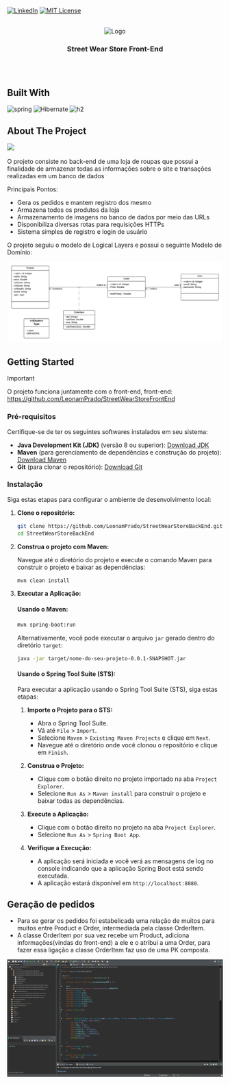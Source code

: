 

[![LinkedIn][linkedin-shield]][linkedin-url]
[![MIT License][license-shield]][license-url]
<br />
<br />
<div align="center">
    <img src="https://cdn.jsdelivr.net/gh/devicons/devicon@latest/icons/spring/spring-original-wordmark.svg"  alt="Logo" width="120" height="120" >
  <h3 align="center">Street Wear Store Front-End</h3>
</div>
<br />
<br />




## Built With
![spring]
![Hibernate]
![h2]



<!-- ABOUT THE PROJECT -->
## About The Project
<img src="/images/ReadME/inicialGif.gif">
<!--GIF INICIAL-->

<!--RESUMO DO PROJETO-->
O projeto consiste no back-end de uma loja de roupas que possui a finalidade de armazenar todas as informações sobre o site e transações realizadas em um banco de dados
<!--Principais pontos do projeto-->
Principais Pontos:

* Gera os pedidos e mantem registro dos mesmo
* Armazena todos os produtos da loja
* Armazenamento de imagens no banco de dados por meio das URLs
* Disponibiliza diversas rotas para requisições HTTPs
* Sistema simples de registro e login de usuário

O projeto seguiu o modelo de Logical Layers e possui o seguinte Modelo de Domínio:

<img src="/images/ReadME/StreetWearStore UML.png">

<!-- GETTING STARTED TUTORIAL -->
## Getting Started

<!--Falar do backend-->
> [!IMPORTANT]  
> O projeto funciona juntamente com o front-end, front-end: https://github.com/LeonamPrado/StreetWearStoreFrontEnd

### Pré-requisitos

Certifique-se de ter os seguintes softwares instalados em seu sistema:

- **Java Development Kit (JDK)** (versão 8 ou superior): [Download JDK](https://www.oracle.com/java/technologies/javase-jdk11-downloads.html)
- **Maven** (para gerenciamento de dependências e construção do projeto): [Download Maven](https://maven.apache.org/download.cgi)
- **Git** (para clonar o repositório): [Download Git](https://git-scm.com/downloads)

### Instalação

Siga estas etapas para configurar o ambiente de desenvolvimento local:

1. **Clone o repositório:**

    ```sh
    git clone https://github.com/LeonamPrado/StreetWearStoreBackEnd.git
    cd StreetWearStoreBackEnd
    ```

2. **Construa o projeto com Maven:**

    Navegue até o diretório do projeto e execute o comando Maven para construir o projeto e baixar as dependências:

    ```sh
    mvn clean install
    ```

3. **Executar a Aplicação:**

    #### Usando o Maven:

    ```sh
    mvn spring-boot:run
    ```

    Alternativamente, você pode executar o arquivo `jar` gerado dentro do diretório `target`:

    ```sh
    java -jar target/nome-do-seu-projeto-0.0.1-SNAPSHOT.jar
    ```

    #### Usando o Spring Tool Suite (STS):

    Para executar a aplicação usando o Spring Tool Suite (STS), siga estas etapas:

    1. **Importe o Projeto para o STS:**

        - Abra o Spring Tool Suite.
        - Vá até `File` > `Import`.
        - Selecione `Maven` > `Existing Maven Projects` e clique em `Next`.
        - Navegue até o diretório onde você clonou o repositório e clique em `Finish`.

    2. **Construa o Projeto:**

        - Clique com o botão direito no projeto importado na aba `Project Explorer`.
        - Selecione `Run As` > `Maven install` para construir o projeto e baixar todas as dependências.

    3. **Execute a Aplicação:**

        - Clique com o botão direito no projeto na aba `Project Explorer`.
        - Selecione `Run As` > `Spring Boot App`.

    4. **Verifique a Execução:**

        - A aplicação será iniciada e você verá as mensagens de log no console indicando que a aplicação Spring Boot está sendo executada.
        - A aplicação estará disponível em `http://localhost:8080`.

## Geração de pedidos
* Para se gerar os pedidos foi estabelicada uma relação de muitos para muitos entre Product e Order, intermediada pela classe OrderItem.
* A classe OrderItem por sua vez recebe um Product, adiciona informações(vindas do front-end) a ele e o atribui a uma Order, para fazer essa ligação a classe OrderItem faz uso de uma PK composta.

<img src="/images/ReadME/ordersGif.gif">










<!-- MARKDOWN LINKS & IMAGES -->
[linkedin-shield]: https://img.shields.io/badge/-LinkedIn-black.svg?style=for-the-badge&logo=linkedin&colorB=555
[linkedin-url]: https://www.linkedin.com/in/leonamprado/?profileId=ACoAAErE_OUBbqirIbX6pbbqSfLK7irAOwdV7jM
[license-shield]: https://img.shields.io/github/license/othneildrew/Best-README-Template.svg?style=for-the-badge
[license-url]: /LICENSE
[spring]: https://img.shields.io/badge/spring-%236DB33F.svg?style=for-the-badge&logo=spring&logoColor=white
[h2]: https://img.shields.io/badge/Database-H2-4caf50?style=for-the-badge&logoColor=white
[Hibernate]: https://img.shields.io/badge/Hibernate-59666C?style=for-the-badge&logo=Hibernate&logoColor=white
